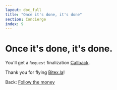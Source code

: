 ```yaml
---
layout: doc_full
title: "Once it's done, it's done"
section: Concierge
index: 9
---
```


# Once it's done, it's done.

You'll get a `Request` finalization [Callback](/docs/concierge/callbacks).

Thank you for flying [Bitex.la](https://sandbox.bitex.la/)!

<div class="footer-nav">
  <span>
    Back:
    <a href="/concierge/follow">Follow the money</a>
  </span>
</div>
